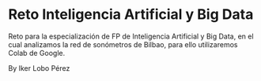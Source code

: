 # Reto Inteligencia Artificial y Big Data 

Reto para la especialización de FP de Inteligencia Artificial y Big Data,
en el cual analizamos la red de sonómetros de Bilbao, para ello utilizaremos 
Colab de Google.

By Iker Lobo Pérez
